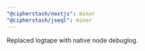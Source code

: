 ```yaml
---
"@cipherstash/nextjs": minor
"@cipherstash/jseql": minor
---
```


Replaced logtape with native node debuglog.
